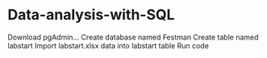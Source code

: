 # Data-analysis-with-SQL
Download pgAdmin...
Create database named Festman
Create table named labstart
Import labstart.xlsx data into labstart table
Run code

